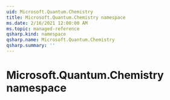 ```yaml
---
uid: Microsoft.Quantum.Chemistry
title: Microsoft.Quantum.Chemistry namespace
ms.date: 2/16/2021 12:00:00 AM
ms.topic: managed-reference
qsharp.kind: namespace
qsharp.name: Microsoft.Quantum.Chemistry
qsharp.summary: ''
---
```


# Microsoft.Quantum.Chemistry namespace



